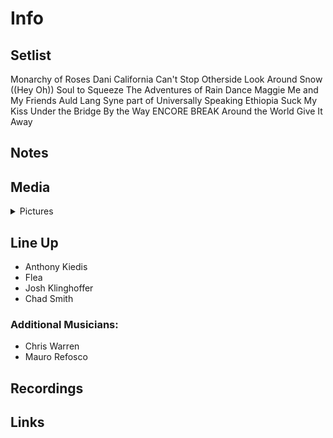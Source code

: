 # Info

## Setlist

Monarchy of Roses
Dani California
Can't Stop
Otherside
Look Around
Snow ((Hey Oh))
Soul to Squeeze
The Adventures of Rain Dance Maggie
Me and My Friends
Auld Lang Syne part of
Universally Speaking
Ethiopia
Suck My Kiss
Under the Bridge
By the Way
ENCORE BREAK
Around the World
Give It Away

## Notes

## Media 

<details>
  <summary>Pictures</summary>
  <!--<img alt="Setlist" title="Setlist" src="_.jpg" height="200" />
  <img alt="Flyer" title="Flyer" src="_.jpg" height="200" />-->
</details>

## Line Up

* Anthony Kiedis
* Flea
* Josh Klinghoffer
* Chad Smith

### Additional Musicians:

* Chris Warren  
* Mauro Refosco

## Recordings

## Links